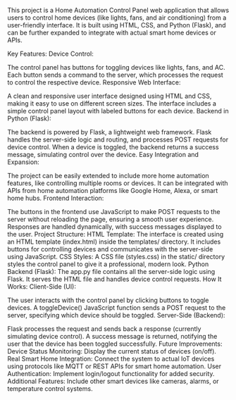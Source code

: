 This project is a Home Automation Control Panel web application that allows users to control home devices (like lights, fans, and air conditioning) from a user-friendly interface. It is built using HTML, CSS, and Python (Flask), and can be further expanded to integrate with actual smart home devices or APIs.

Key Features:
Device Control:

The control panel has buttons for toggling devices like lights, fans, and AC.
Each button sends a command to the server, which processes the request to control the respective device.
Responsive Web Interface:

A clean and responsive user interface designed using HTML and CSS, making it easy to use on different screen sizes.
The interface includes a simple control panel layout with labeled buttons for each device.
Backend in Python (Flask):

The backend is powered by Flask, a lightweight web framework.
Flask handles the server-side logic and routing, and processes POST requests for device control.
When a device is toggled, the backend returns a success message, simulating control over the device.
Easy Integration and Expansion:

The project can be easily extended to include more home automation features, like controlling multiple rooms or devices.
It can be integrated with APIs from home automation platforms like Google Home, Alexa, or smart home hubs.
Frontend Interaction:

The buttons in the frontend use JavaScript to make POST requests to the server without reloading the page, ensuring a smooth user experience.
Responses are handled dynamically, with success messages displayed to the user.
Project Structure:
HTML Template: The interface is created using an HTML template (index.html) inside the templates/ directory. It includes buttons for controlling devices and communicates with the server-side using JavaScript.
CSS Styles: A CSS file (styles.css) in the static/ directory styles the control panel to give it a professional, modern look.
Python Backend (Flask): The app.py file contains all the server-side logic using Flask. It serves the HTML file and handles device control requests.
How It Works:
Client-Side (UI):

The user interacts with the control panel by clicking buttons to toggle devices.
A toggleDevice() JavaScript function sends a POST request to the server, specifying which device should be toggled.
Server-Side (Backend):

Flask processes the request and sends back a response (currently simulating device control).
A success message is returned, notifying the user that the device has been toggled successfully.
Future Improvements:
Device Status Monitoring: Display the current status of devices (on/off).
Real Smart Home Integration: Connect the system to actual IoT devices using protocols like MQTT or REST APIs for smart home automation.
User Authentication: Implement login/logout functionality for added security.
Additional Features: Include other smart devices like cameras, alarms, or temperature control systems.
